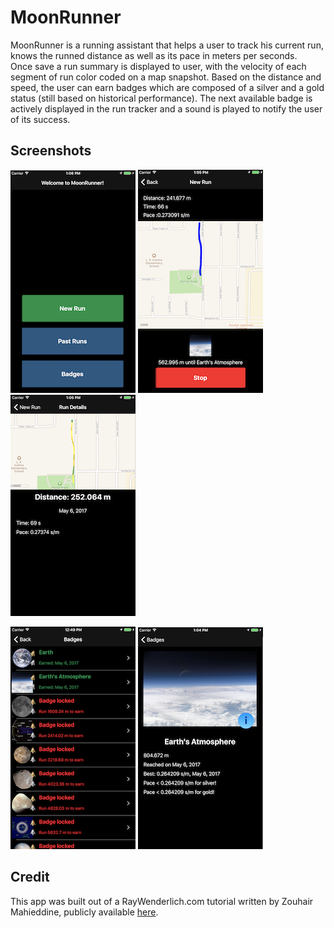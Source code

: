 # MoonRunner
MoonRunner is a running assistant that helps a user to track his current run, knows the runned distance as well as its pace in meters per seconds.  
Once save a run summary is displayed to user, with the velocity of each segment of run color coded on a map snapshot. Based on the distance and speed, the user can earn badges which are composed of a silver and a gold status (still based on historical performance). The next available badge is actively displayed in the run tracker and a sound is played to notify the user of its success.

## Screenshots
<img src="https://github.com/jeremybroutin/MoonRunner/blob/master/Screenshots/moonrunner_5.png" width="200px"> <img src="https://github.com/jeremybroutin/MoonRunner/blob/master/Screenshots/moonrunner_2.png" width="200px"> <img src="https://github.com/jeremybroutin/MoonRunner/blob/master/Screenshots/moonrunner_3.png" width="200px">

<img src="https://github.com/jeremybroutin/MoonRunner/blob/master/Screenshots/moonrunner_4.png" width="200px"> <img src="https://github.com/jeremybroutin/MoonRunner/blob/master/Screenshots/moonrunner_1.png" width="200px">

## Credit
This app was built out of a RayWenderlich.com tutorial written by Zouhair Mahieddine, publicly available [here][1].

[1]: https://www.raywenderlich.com/97944/make-app-like-runkeeper-swift-part-1
